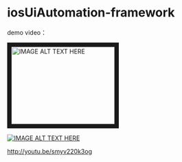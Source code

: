 iosUiAutomation-framework
=========================


demo video：


<a href="http://youtu.be/smyv220k3og
" target="_blank"><img src="http://img.youtube.com/vi/smyv220k3og/0.jpg" 
alt="IMAGE ALT TEXT HERE" width="240" height="180" border="10" /></a>

[![IMAGE ALT TEXT HERE](http://img.youtube.com/vi/smyv220k3og/0.jpg)](https://www.youtube.com/embed/smyv220k3og)

http://youtu.be/smyv220k3og
